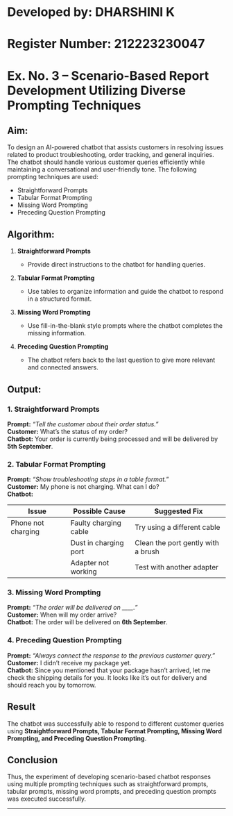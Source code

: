 # Developed by: DHARSHINI K
# Register Number: 212223230047  

# Ex. No. 3 – Scenario-Based Report Development Utilizing Diverse Prompting Techniques  

## Aim:
To design an AI-powered chatbot that assists customers in resolving issues related to product troubleshooting, order tracking, and general inquiries. The chatbot should handle various customer queries efficiently while maintaining a conversational and user-friendly tone. The following prompting techniques are used:  
- Straightforward Prompts  
- Tabular Format Prompting  
- Missing Word Prompting  
- Preceding Question Prompting  

## Algorithm:
1. **Straightforward Prompts**  
   - Provide direct instructions to the chatbot for handling queries.  

2. **Tabular Format Prompting**  
   - Use tables to organize information and guide the chatbot to respond in a structured format.  

3. **Missing Word Prompting**  
   - Use fill-in-the-blank style prompts where the chatbot completes the missing information.  

4. **Preceding Question Prompting**  
   - The chatbot refers back to the last question to give more relevant and connected answers.
     
## Output:
### **1. Straightforward Prompts**  
**Prompt:** *“Tell the customer about their order status.”*  
**Customer:** What’s the status of my order?  
**Chatbot:** Your order is currently being processed and will be delivered by **5th September**.  

### **2. Tabular Format Prompting**  
**Prompt:** *“Show troubleshooting steps in a table format.”*  
**Customer:** My phone is not charging. What can I do?  
**Chatbot:**  

| Issue                  | Possible Cause                | Suggested Fix                        |  
|-------------------------|-------------------------------|--------------------------------------|  
| Phone not charging      | Faulty charging cable         | Try using a different cable           |  
|                         | Dust in charging port         | Clean the port gently with a brush    |  
|                         | Adapter not working           | Test with another adapter             |  

### **3. Missing Word Prompting**  
**Prompt:** *“The order will be delivered on ____.”*  
**Customer:** When will my order arrive?  
**Chatbot:** The order will be delivered on **6th September**.  

### **4. Preceding Question Prompting**  
**Prompt:** *“Always connect the response to the previous customer query.”*  
**Customer:** I didn’t receive my package yet.  
**Chatbot:** Since you mentioned that your package hasn’t arrived, let me check the shipping details for you. It looks like it’s out for delivery and should reach you by tomorrow.

## Result  
The chatbot was successfully able to respond to different customer queries using **Straightforward Prompts, Tabular Format Prompting, Missing Word Prompting, and Preceding Question Prompting**. 

## Conclusion  
Thus, the experiment of developing scenario-based chatbot responses using multiple prompting techniques such as straightforward prompts, tabular prompts, missing word prompts, and preceding question prompts was executed successfully.  

---
